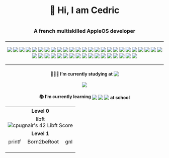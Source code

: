 <div align="center">
  <h1 align="center" style="border:none"> 👋 Hi, I am Cedric <h1>
  <h3 align="center" style="border:none"> A french multiskilled AppleOS developer<h3>
  <hr />
  <div>
    <img src="https://img.shields.io/badge/Apple%20Products-000000?style=for-the-badge&logoColor=white&logo=apple" />
    <img src="https://img.shields.io/badge/Swift%20UI-F05138?style=for-the-badge&logoColor=white&logo=swift" />
    <img src="https://img.shields.io/badge/Swift-F05138?style=for-the-badge&logoColor=white&logo=swift" />
    <img src="https://img.shields.io/badge/Dart-0175C2?style=for-the-badge&logoColor=white&logo=dart" />
    <img src="https://img.shields.io/badge/Flutter-02569B?style=for-the-badge&logoColor=white&logo=flutter" />
    <img src="https://img.shields.io/badge/React-61DAFB?style=for-the-badge&logoColor=black&logo=react" />
    <img src="https://img.shields.io/badge/PHP-777BB4?style=for-the-badge&logoColor=white&logo=php" />
    <img src="https://img.shields.io/badge/HTML-E34F26?style=for-the-badge&logoColor=white&logo=html5" />
    <img src="https://img.shields.io/badge/CSS-1572B6?style=for-the-badge&logoColor=white&logo=css3" />
    <img src="https://img.shields.io/badge/C-A8B9CC?style=for-the-badge&logoColor=black&logo=c" />
    <img src="https://img.shields.io/badge/C%2B%2B-00599C?style=for-the-badge&logoColor=white&logo=c%2B%2B" />
    <img src="https://img.shields.io/badge/GNU%20Bash-4EAA25?style=for-the-badge&logoColor=white&logo=gnubash" />
    <img src="https://img.shields.io/badge/Redux-764ABC?style=for-the-badge&logoColor=white&logo=redux" />
    <img src="https://img.shields.io/badge/Directus-263238?style=for-the-badge&logoColor=white&logo=directus" />
    <img src="https://img.shields.io/badge/MySQL-4479A1?style=for-the-badge&logoColor=white&logo=mysql" />
    <img src="https://img.shields.io/badge/PostgreSQL-4169E1?style=for-the-badge&logoColor=white&logo=postgresql" />
    <img src="https://img.shields.io/badge/Redis-DC382D?style=for-the-badge&logoColor=white&logo=redis" />
    <img src="https://img.shields.io/badge/XCode-147EFB?style=for-the-badge&logoColor=white&logo=xcode" />
    <img src="https://img.shields.io/badge/VSCode-007ACC?style=for-the-badge&logoColor=white&logo=visualstudiocode" />
    <img src="https://img.shields.io/badge/Visual%20Studio-5C2D91?style=for-the-badge&logoColor=white&logo=visualstudio" />
    <img src="https://img.shields.io/badge/Android%20Studio-3DDC84?style=for-the-badge&logoColor=white&logo=androidstudio" />
    <img src="https://img.shields.io/badge/Vim-019733?style=for-the-badge&logoColor=white&logo=vim" />
    <img src="https://img.shields.io/badge/Unity-000000?style=for-the-badge&logoColor=white&logo=unity" />
    <img src="https://img.shields.io/badge/Blender-F5792A?style=for-the-badge&logoColor=white&logo=blender" />
    <img src="https://img.shields.io/badge/Adobe%20XD-FF61F6?style=for-the-badge&logoColor=white&logo=adobexd" />
    <img src="https://img.shields.io/badge/Adobe%20Dreamweaver-FF61F6?style=for-the-badge&logoColor=white&logo=adobedreamweaver" />
    <img src="https://img.shields.io/badge/Adobe%20Photoshop-31A8FF?style=for-the-badge&logoColor=white&logo=adobephotoshop" />
    <img src="https://img.shields.io/badge/Adobe%20Illustrator-FF9A00?style=for-the-badge&logoColor=white&logo=adobeillustrator" />
    <img src="https://img.shields.io/badge/Adobe%20Premiere%20Pro-9999FF?style=for-the-badge&logoColor=white&logo=adobepremierepro" />
    <img src="https://img.shields.io/badge/WordPress-21759B?style=for-the-badge&logoColor=white&logo=wordpress" />
    <img src="https://img.shields.io/badge/Figma-F24E1E?style=for-the-badge&logoColor=white&logo=figma" />
    <img src="https://img.shields.io/badge/Firebase-FFCA28?style=for-the-badge&logoColor=black&logo=firebase" />
    <img src="https://img.shields.io/badge/Postman-FF6C37?style=for-the-badge&logoColor=white&logo=postman" />
    <img src="https://img.shields.io/badge/VirtualBox-183A61?style=for-the-badge&logoColor=white&logo=virtualbox" />
    <img src="https://img.shields.io/badge/Notion-000000?style=for-the-badge&logoColor=white&logo=notion" />
    <img src="https://img.shields.io/badge/Trello-0052CC?style=for-the-badge&logoColor=white&logo=trello" />
    <img src="https://img.shields.io/badge/git-F05032?style=for-the-badge&logoColor=white&logo=git" />
    <img src="https://img.shields.io/badge/github-181717?style=for-the-badge&logoColor=white&logo=github" />
    <img src="https://img.shields.io/badge/Docker-2496ED?style=for-the-badge&logoColor=white&logo=docker" />
    <img src="https://img.shields.io/badge/windows%20terminal-4D4D4D?style=for-the-badge&logoColor=white&logo=windowsterminal" />
    <img src="https://img.shields.io/badge/iTerm2-000000?style=for-the-badge&logoColor=white&logo=iterm2" />
    <img src="https://img.shields.io/badge/Apache-D22128?style=for-the-badge&logoColor=white&logo=apache" />
  </div>
  <hr />
  <h4 align="center">
    <span style="vertical-align: middle">👨🏻‍🎓 I’m currently studying at </span>
    <img src="https://img.shields.io/badge/Nice-000000?style=for-the-badge&logoColor=white&logo=42" style="vertical-align: middle" />
  </h4>
  <div align="center">
    <img src="https://badge42.vercel.app/api/v2/clc7dr61y00970fl30q9dfdrq/stats?cursusId=21&coalitionId=122" />
  </div>
    <h4 align="center">
    <span style="vertical-align: middle">📚 I’m currently learning </span>
    <img src="https://img.shields.io/badge/C-A8B9CC?style=for-the-badge&logoColor=black&logo=c" style="vertical-align: middle" />
    <img src="https://img.shields.io/badge/git-F05032?style=for-the-badge&logoColor=white&logo=git" style="vertical-align: middle" />
    <img src="https://img.shields.io/badge/VirtualBox-183A61?style=for-the-badge&logoColor=white&logo=virtualbox" style="vertical-align: middle" />
    <span style="vertical-align: middle"> at school</span>
  </h4>
<table align="center">
  <tr>
    <td align="center" colspan="6"><b>Level 0</b></td>
  </tr>
  <tr>
    <td align="center" colspan="6">
      libft<br />
      <img src="https://badge42.vercel.app/api/v2/clc7dr61y00970fl30q9dfdrq/project/2868173" alt="cpugnair's 42 Libft Score" />
    </td>
  </tr>
  <tr>
    <td align="center" colspan="6"><b>Level 1</b></td>
  </tr>
  <tr>
    <td align="center" colspan="2">
      printf<br />
      &nbsp;
    </td>
    <td align="center" colspan="2">
      Born2beRoot<br />
      &nbsp;
    </td>
    <td align="center" colspan="2">
      gnl<br />
      &nbsp;
    </td>
  </tr>
</table>
  </div>
</div>
